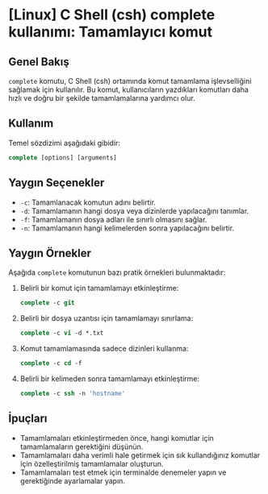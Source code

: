 # [Linux] C Shell (csh) complete kullanımı: Tamamlayıcı komut

## Genel Bakış
`complete` komutu, C Shell (csh) ortamında komut tamamlama işlevselliğini sağlamak için kullanılır. Bu komut, kullanıcıların yazdıkları komutları daha hızlı ve doğru bir şekilde tamamlamalarına yardımcı olur.

## Kullanım
Temel sözdizimi aşağıdaki gibidir:

```csh
complete [options] [arguments]
```

## Yaygın Seçenekler
- `-c`: Tamamlanacak komutun adını belirtir.
- `-d`: Tamamlamanın hangi dosya veya dizinlerde yapılacağını tanımlar.
- `-f`: Tamamlamanın dosya adları ile sınırlı olmasını sağlar.
- `-n`: Tamamlamanın hangi kelimelerden sonra yapılacağını belirtir.

## Yaygın Örnekler
Aşağıda `complete` komutunun bazı pratik örnekleri bulunmaktadır:

1. Belirli bir komut için tamamlamayı etkinleştirme:
   ```csh
   complete -c git
   ```

2. Belirli bir dosya uzantısı için tamamlamayı sınırlama:
   ```csh
   complete -c vi -d *.txt
   ```

3. Komut tamamlamasında sadece dizinleri kullanma:
   ```csh
   complete -c cd -f
   ```

4. Belirli bir kelimeden sonra tamamlamayı etkinleştirme:
   ```csh
   complete -c ssh -n 'hostname'
   ```

## İpuçları
- Tamamlamaları etkinleştirmeden önce, hangi komutlar için tamamlamaların gerektiğini düşünün.
- Tamamlamaları daha verimli hale getirmek için sık kullandığınız komutlar için özelleştirilmiş tamamlamalar oluşturun.
- Tamamlamaları test etmek için terminalde denemeler yapın ve gerektiğinde ayarlamalar yapın.